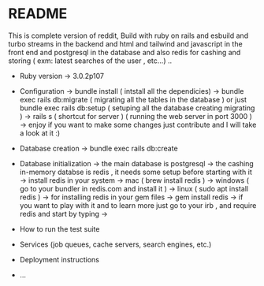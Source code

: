 # README
This is complete version of reddit, Build with ruby on rails and esbuild and turbo streams in the backend and html and tailwind and javascript in the front end and postgresql in the database and also redis for cashing and storing ( exm: latest searches of the user , etc...) ..

* Ruby version
  -> 3.0.2p107 
  
* Configuration
  -> bundle install ( intstall all the dependicies) 
  -> bundle exec rails db:migrate ( migrating all the tables in the database ) or just bundle exec rails db:setup ( setuping all the database creating migrating )
  -> rails s ( shortcut for server ) ( running the web server in port 3000 )
    -> enjoy if you want to make some changes just contribute and I will take a look at it :)

* Database creation
  -> bundle exec rails db:create
  
* Database initialization
  -> the main database is postgresql 
  -> the cashing in-memory databse is redis , it needs some setup before starting with it 
    -> install redis in your system
      -> mac ( brew install redis )
      -> windows ( go to your bundler in redis.com and install it )
      -> linux ( sudo apt install redis )
    -> for installing redis in your gem files
      -> gem install redis
    -> if you want to play with it and to learn more just go to your irb , and require redis and start by typing 
        -> 
* How to run the test suite

* Services (job queues, cache servers, search engines, etc.)

* Deployment instructions

* ...
